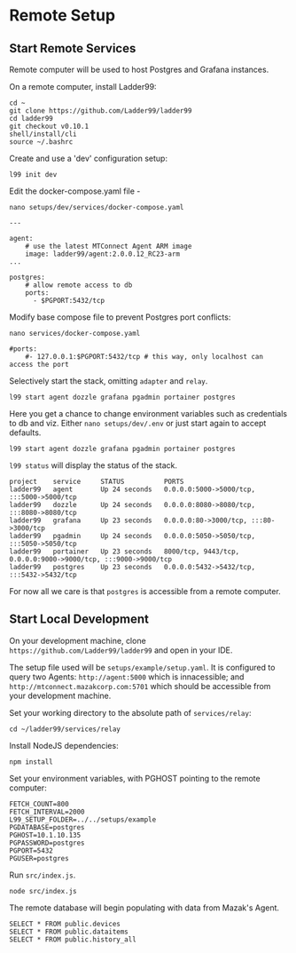 # Remote Setup

## Start Remote Services

Remote computer will be used to host Postgres and Grafana instances.

On a remote computer, install Ladder99:

```
cd ~
git clone https://github.com/Ladder99/ladder99
cd ladder99
git checkout v0.10.1
shell/install/cli
source ~/.bashrc
```

Create and use a 'dev' configuration setup:

```
l99 init dev
```

Edit the docker-compose.yaml file - 

```
nano setups/dev/services/docker-compose.yaml

---

agent:
    # use the latest MTConnect Agent ARM image
    image: ladder99/agent:2.0.0.12_RC23-arm
...

postgres:
    # allow remote access to db
    ports:
      - $PGPORT:5432/tcp
```

Modify base compose file to prevent Postgres port conflicts:

```
nano services/docker-compose.yaml

#ports:
    #- 127.0.0.1:$PGPORT:5432/tcp # this way, only localhost can access the port
```

Selectively start the stack, omitting `adapter` and `relay`.

```
l99 start agent dozzle grafana pgadmin portainer postgres
```

Here you get a chance to change environment variables such as credentials to db and viz.
Either `nano setups/dev/.env` or just start again to accept defaults.

```
l99 start agent dozzle grafana pgadmin portainer postgres
```

`l99 status` will display the status of the stack.

```
project    service     STATUS          PORTS
ladder99   agent       Up 24 seconds   0.0.0.0:5000->5000/tcp, :::5000->5000/tcp
ladder99   dozzle      Up 24 seconds   0.0.0.0:8080->8080/tcp, :::8080->8080/tcp
ladder99   grafana     Up 23 seconds   0.0.0.0:80->3000/tcp, :::80->3000/tcp
ladder99   pgadmin     Up 24 seconds   0.0.0.0:5050->5050/tcp, :::5050->5050/tcp
ladder99   portainer   Up 23 seconds   8000/tcp, 9443/tcp, 0.0.0.0:9000->9000/tcp, :::9000->9000/tcp
ladder99   postgres    Up 23 seconds   0.0.0.0:5432->5432/tcp, :::5432->5432/tcp
```

For now all we care is that `postgres` is accessible from a remote computer.


## Start Local Development

On your development machine, clone `https://github.com/Ladder99/ladder99` and open in your IDE.

The setup file used will be `setups/example/setup.yaml`.  It is configured to query two Agents: `http://agent:5000` which is innacessible; and `http://mtconnect.mazakcorp.com:5701` which should be accessible from your development machine.

Set your working directory to the absolute path of `services/relay`:

```
cd ~/ladder99/services/relay
```

Install NodeJS dependencies:

```
npm install
```

Set your environment variables, with PGHOST pointing to the remote computer:

```
FETCH_COUNT=800
FETCH_INTERVAL=2000
L99_SETUP_FOLDER=../../setups/example
PGDATABASE=postgres
PGHOST=10.1.10.135
PGPASSWORD=postgres
PGPORT=5432
PGUSER=postgres
```

Run `src/index.js`.

```
node src/index.js
```

The remote database will begin populating with data from Mazak's Agent.

```
SELECT * FROM public.devices
SELECT * FROM public.dataitems
SELECT * FROM public.history_all
```
